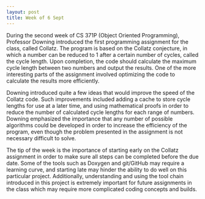 ```yaml
---
layout: post
title: Week of 6 Sept
---
```


<p class="indented">During the second week of CS 371P (Object Oriented Programming), Professor Downing introduced the first programming assignment for the class, called Collatz. The program is based on the Collatz conjecture, in which a number can be reduced to 1 after a certain number of cycles, called the cycle length. Upon completion, the code should calculate the maximum cycle length between two numbers and output the results. One of the more interesting parts of the assignment involved optimizing the code to calculate the results more efficiently. </p><!--more-->
<p class="indented">Downing introduced quite a few ideas that would improve the speed of the Collatz code. Such improvements included adding a cache to store cycle lengths for use at a later time, and using mathematical proofs in order to reduce the number of calculated cycle lengths for each range of numbers. Downing emphasized the importance that any number of possible algorithms could be developed in order to increase the efficiency of the program, even though the problem presented in the assignment is not necessary difficult to solve. </p>
<p class="indented">The tip of the week is the importance of starting early on the Collatz assignment in order to make sure all steps can be completed before the due date. Some of the tools such as Doxygen and git/GitHub may require a learning curve, and starting late may hinder the ability to do well on this particular project. Additionally, understanding and using the tool chain introduced in this project is extremely important for future assignments in the class which may require more complicated coding concepts and builds. </p>

